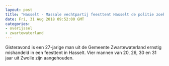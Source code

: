 ```yaml
---
layout: post
title: "Hasselt - Massale vechtpartij feesttent Hasselt de politie zoekt getuigen"
date: Fri, 31 Aug 2018 09:52:00 GMT
categories: 
- overijssel 
- zwartewaterland 
---
```


Gisteravond is een 27-jarige man uit de Gemeente Zwartewaterland ernstig mishandeld in een feesttent in Hasselt. Vier mannen van 20, 26, 30 en 31 jaar uit Zwolle zijn aangehouden.

